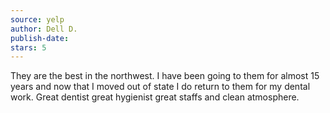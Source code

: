 ```yaml
---
source: yelp
author: Dell D.
publish-date:
stars: 5
---
```

They are the best in the northwest. I have been going to them for almost 15 years and now that I moved out of state I do return to them for my dental work. Great dentist great hygienist great staffs and clean atmosphere.
